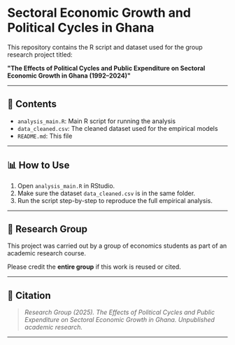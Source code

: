 # Sectoral Economic Growth and Political Cycles in Ghana

This repository contains the R script and dataset used for the group research project titled:
  
  **"The Effects of Political Cycles and Public Expenditure on Sectoral Economic Growth in Ghana (1992–2024)"**
  
  ---
  
  ## 📁 Contents
  
  - `analysis_main.R`: Main R script for running the analysis
- `data_cleaned.csv`: The cleaned dataset used for the empirical models
- `README.md`: This file

---
  
  ## 📊 How to Use
  
  1. Open `analysis_main.R` in RStudio.
2. Make sure the dataset `data_cleaned.csv` is in the same folder.
3. Run the script step-by-step to reproduce the full empirical analysis.

---
  
  ## 👥 Research Group
  
  This project was carried out by a group of economics students as part of an academic research course.

Please credit the **entire group** if this work is reused or cited.

---
  
  ## 🔖 Citation
  
  > *Research Group (2025). The Effects of Political Cycles and Public Expenditure on Sectoral Economic Growth in Ghana. Unpublished academic research.*
  
  ---
  